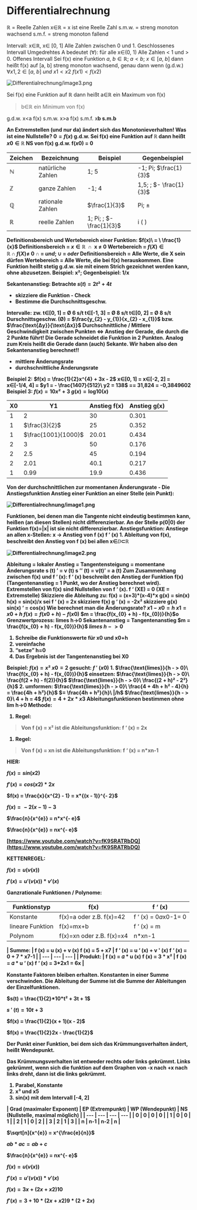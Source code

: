 # Differentialrechnung

ℝ = Reelle Zahlen
x∈ℝ = x ist eine Reelle Zahl
s.m.w. = streng monoton wachsend
s.m.f. = streng monoton fallend

Intervall:
x∈ℝ, x∈ [0, 1]
Alle Zahlen zwischen 0 und 1. Geschlossenes Intervall
Umgedrehtes A bedeutet (∀): für alle
x∈(0, 1)
Alle Zahlen < 1 und > 0. Offenes Intervall
Sei f(x) eine Funktion
*a*, *b* ∈ ℝ; *a* < *b*; *x* ∈ [*a*, *b*]
dann heißt f(x) auf [a, b] streng
monoton wachsend, genau dann wenn (g.d.w.)
∀*x*1, 2 ∈ [*a*, *b*] *und* *x*1 < *x*2
*f*(*x*1) < *f*(*x*2)

![Differentialrechnung/image3.png](Differentialrechnung/image3.png)

Sei f(x) eine Funktion auf ℝ
dann heißt a∈ℝ ein Maximum von f(x)

> b∈ℝ ein Minimum von f(x)
> 

g.d.w. x<a f(x) s.m.w.
x>a f(x) s.m.f.
x<b s.m.f.
x>b s.m.b

An Extremstellen (und nur da) ändert sich das Monotonieverhalten!
Was ist eine Nullstelle?
0 = *f*(*x*)
g.d.w.
Sei f(x) eine Funktion auf ℝ
dann heißt *x*0 ∈ ℝ NS von f(x)
g.d.w. f(*x*0) = 0

| Zeichen | Bezeichnung | Beispiel | Gegenbeispiel |
| --- | --- | --- | --- |
| ℕ | natürliche Zahlen | 1; 5 | -1; Pi; $\frac{1}{3}$ |
| ℤ | ganze Zahlen | -1; 4 | 1,5; ; $- \frac{1}{3}$ |
| ℚ | rationale Zahlen | $\frac{1}{3}$ | Pi; ± |
| ℝ | reelle Zahlen | 1; Pi; ; $- \frac{1}{3}$ | i ( ) |

Definitionsbereich und Wertebereich einer Funktion:
$f(x)\  = \ \frac{1}{x}$
Definitionsbereich = *x* ∈ ℝ  ∩  x ≠ 0
Wertebereich = *f*(*X*) ∈ ℝ ∩ *f*(*X*)≠ 0
∩ = *und*; ∪ = *oder*
Definitionsbereich = Alle Werte, die X sein dürfen
Wertebereich = Alle Werte, die bei f(x) herauskommen.
Eine Funktion heißt **stetig** g.d.w. sie mit **einem** Strich gezeichnet werden kann, ohne abzusetzen. Beispiel: x²; Gegenbeispiel: 1/x

Sekantenanstieg:
Betrachte *s*(*t*) = 2*t*² + 4*t*

- skizziere die Funktion - Check
- Bestimme die Durchschnittsgeschw.

Intervalle:
zw. t∈[0, 1] = Ø 6 s/t
t∈[-1, 3] = Ø 8 s/t
t∈[0, 2] = Ø 8 s/t
Durschnittsgeschw. (Ø) = $\frac{y_{2} - y_{1}}{x_{2} - x_{1}}$ bzw. $\frac{\text{Δy}}{\text{Δx}}$
Durchschnittliche / Mittlere Geschwindigkeit zwischen Punkten ⇔
Anstieg der Gerade, die durch die 2 Punkte führt!
Die Gerade schneidet die Funktion in 2 Punkten. Analog zum Kreis heißt die Gerade dann (auch) Sekante. Wir haben also den **Sekantenanstieg** berechnet!!

- mittlere Änderungsrate
- durchschnittliche Änderungsrate

Beispiel 2:
$f(x) = \frac{1}{2}x^{4} + 3x - 2$
x∈[0, 1] =
x∈[-2, 2] =
x∈[-1/4, 4] = $y1 = - \frac{1407}{512}\ y2 = 138$ == 31,824
= -0,3849602
Beispiel 3:
*f*(*x*) = 10*x*² + 3
*g*(*x*) = log10(*x*)

| X0 | Y1 | Anstieg f(x) | Anstieg g(x) |
| --- | --- | --- | --- |
| 1 | 2 | 30 | 0.301 |
| 1 | $\frac{3}{2}$ | 25 | 0.352 |
| 1 | $\frac{1001}{1000}$ | 20.01 | 0.434 |
| 2 | 3 | 50 | 0.176 |
| 2 | 2.5 | 45 | 0.194 |
| 2 | 2.01 | 40.1 | 0.217 |
| 1 | 0.99 | 19.9 | 0.436 |

Von der durchschnittlichen zur momentanen Änderungsrate - Die Anstiegsfunktion
Anstieg einer Funktion an einer Stelle (ein Punkt):

![Differentialrechnung/image1.png](Differentialrechnung/image1.png)

Funktionen, bei denen man die Tangente nicht eindeutig bestimmen kann, heißen (an diesen Stellen) nicht differenzierbar.
An der Stelle p(0|0) der Funktion f(x)=|x| ist sie nicht differenzierbar.
**Anstiegsfunktion:**
Anstiege an allen x-Stellen:
x → Anstieg von f (x)
f ’ (x) 1. Ableitung von f(x),
beschreibt den Anstieg von f (x) bei allen x∈ⅅ⊂ℝ

![Differentialrechnung/image2.png](Differentialrechnung/image2.png)

Ableitung = lokaler Anstieg = Tangentensteigung = momentane Änderungsrate
s (t) ’ = v (t)
s ’’ (t) = v(t)’ = a (t)
Zum Zusammenhang zwischen f(x) und f ‘ (x):
f ‘ (x) beschreibt den Anstieg der Funktion f(x) (Tangentenanstieg = 1 Punkt, wo der Anstieg berechnet wird).
Extremstellen von f(x) sind Nullstellen von f ‘ (x).
f ‘ (XE) = 0 (XE = Extremstelle)
Skizziere die Ableitung zu:
f(x) = (x+3)*(x-4)*x
g(x) = sin(x)
h(x) = sin(x)/x
sei f ‘ (x) = 2x skizziere f(x)
g ‘ (x) = -2x² skizziere g(x)
sin(x) ‘ = cos(x)
Wie berechnet man die Änderungsrate?
*x*1 − *x*0 = *h
x*1 = *x*0 + *h
f*(*x*) = *f*(*x*0 + *h*) − *f*(*x*0)
$m = \frac{f(x_{0} + h) - f(x_{0})}{h}$o
Grenzwertprozess:
limes h->0 Sekantenanstieg = Tangentenanstieg
$m = \frac{f(x_{0} + h) - f(x_{0})}{h}$
*limes* *h* −  > 0

1. Schreibe die Funktionswerte für x0 und x0+h
2. vereinfache
3. “setze” h=0
4. Das Ergebnis ist der Tangentenanstieg bei X0

Beispiel:
*f*(*x*) = *x*² *x*0 = 2
gesucht: *f* ′ (*x*0)
1.
$\frac{\text{limes}}{h - > 0}\ \frac{f(x_{0} + h) - f(x_{0})}{h}$
einsetzen:
$\frac{\text{limes}}{h - > 0}\ \frac{f(2 + h) - f(2)}{h}$
$\frac{\text{limes}}{h - > 0}\ \frac{(2 + h)² - 2²}{h}$
2. umformen:
$\frac{\text{limes}}{h - > 0}\ \frac{4 + 4h + h² - 4}{h} = \frac{4h + h²}{h}$
$= \frac{4h + h²}{h}\ |/h$
$\frac{\text{limes}}{h - > 0}\ 4 + h = 4$
*f*(*x*) = 4 + 2*x* * *x*3
Ableitungsfunktionen bestimmen ohne lim h→0 Methode:

1. Regel:

> Von f (x) = x² ist die Ableitungsfunktion: f ‘ (x) = 2x
> 
1. Regel:

> Von f (x) = xn ist die Ableitungsfunktion: f ‘ (x) = n*xn-1
> 

HIER:

*f*(*x*) = *sin*(*x*2)

*f*′(*x*) = *cos*(*x*2) * 2*x*

$f(x) = \frac{x}{x^{2} - 1} = x*{(x - 1)}^{- 2}$

*f*(*x*) =  − 2(*x* − 1) − 3

$\frac{n}{x^{e}} = n*x^{- e}$

$\frac{n}{x^{e}} = nx^{- e}$

[https://www.youtube.com/watch?v=fK9SRATRbDQ](https://www.youtube.com/watch?v=fK9SRATRbDQ)

KETTENREGEL:

*f*(*x*) = *u*(*v*(*x*))

*f*′(*x*) = *u*′(*v*(*x*)) * *v*′(*x*)

Ganzrationale Funktionen / Polynome:

| Funktionstyp | f(x) | f ‘ (x) |
| --- | --- | --- |
| Konstante | f(x)=a oder z.B. f(x)=42 | f ‘ (x) = 0*a*x0-1= 0 |
| lineare Funktion | f(x)=mx+b | f ‘ (x) = m |
| Polynom | f(x)=xn oder z.B. f(x)=x4 | n*xn-1 |

| Summe: | f (x) = u (x) + v (x)
f (x) = 5 + x7 | f ‘ (x) = u ‘ (x) + v ' (x)
f ‘ (x) = 0 + 7 * x7-1 |
| --- | --- | --- |
| Produkt: | f (x) = 𝛼 * u (x)
f (x) = 3 * x² | f (x) = 𝛼 * u ‘ (x)
f ‘ (x) = 3*2x1 = 6x |

Konstante Faktoren bleiben erhalten. Konstanten in einer Summe verschwinden. Die Ableitung der Summe ist die Summe der Ableitungen der Einzelfunktionen.

$s(t) = \frac{1}{2}*10*t² + 3t + 1$

*s* ′ (*t*) = 10*t* + 3

$f(x) = \frac{1}{2}(x + 1)(x - 2)$

$f(x) = \frac{1}{2}2x - \frac{1}{2}$

Der Punkt einer Funktion, bei dem sich das Krümmungsverhalten ändert, heißt Wendepunkt.

Das Krümmungsverhalten ist entweder rechts oder links gekrümmt. Links gekrümmt, wenn sich die funktion auf dem Graphen von -x nach +x nach links dreht, dann ist die links gekrümmt.

1. Parabel, Konstante
2. x³ und x5
3. sin(x) mit dem Intervall [-4, 2]

| Grad
(maximaler Exponent) | EP
(Extrempunkt) | WP
(Wendepunkt) | NS (Nullstelle, maximal möglich) |
| --- | --- | --- | --- |
| 0 | 0 | 0 | 0 |
| 1 | 0 | 0 | 1 |
| 2 | 1 | 0 | 2 |
| 3 | 2 | 1 | 3 |
| n | n-1 | n-2 | n |

$\sqrt[n]{x^{e}} = x^{\frac{e}{n}}$

*ab* * *ac* = *ab* + *c*

$\frac{n}{x^{e}} = nx^{- e}$

*f*(*x*) = *u*(*v*(*x*))

*f*′(*x*) = *u*′(*v*(*x*)) * *v*′(*x*)

*f*(*x*) = 3*x* + (2*x* + *x*2)10

*f*′(*x*) = 3 + 10 * (2*x* + *x*2)9 * (2 + 2*x*)